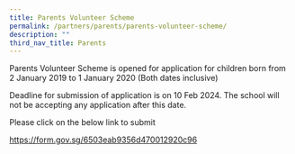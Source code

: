 ```yaml
---
title: Parents Volunteer Scheme
permalink: /partners/parents/parents-volunteer-scheme/
description: ""
third_nav_title: Parents
---
```

<p>Parents Volunteer Scheme is opened for application for children born from 2 January 2019 to 1 January 2020 (Both dates inclusive)</p>
<p>Deadline for submission of application is on 10 Feb 2024. The school will not be accepting any application after this date.</p>
<p>Please click on the below link to submit</p>
<p><a href="https://form.gov.sg/6503eab9356d470012920c96">https://form.gov.sg/6503eab9356d470012920c96</a></p>